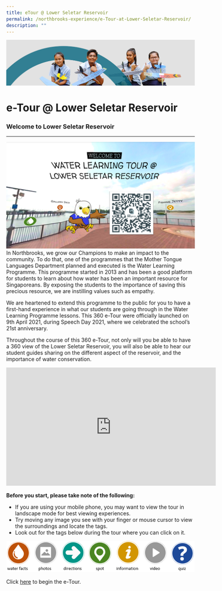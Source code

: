 ```yaml
---
title: eTour @ Lower Seletar Reservoir
permalink: /northbrooks-experience/e-Tour-at-Lower-Seletar-Reservoir/
description: ""
---
```

![](/images/northbrooks%20experience.jpg)

e-Tour @ Lower Seletar Reservoir
================================

### Welcome to Lower Seletar Reservoir
----------------------------------

![](/images/Water%20Learning%20Tour.png)
In Northbrooks, we grow our Champions to make an impact to the community. To do that, one of the programmes that the Mother Tongue Languages Department planned and executed is the Water Learning Programme. This programme started in 2013 and has been a good platform for students to learn about how water has been an important resource for Singaporeans. By exposing the students to the importance of saving this precious resource, we are instilling values such as empathy.

  

We are heartened to extend this programme to the public for you to have a first-hand experience in what our students are going through in the Water Learning Programme lessons. This 360 e-Tour were officially launched on 9th April 2021, during Speech Day 2021, where we celebrated the school’s 21st anniversary.

  

Throughout the course of this 360 e-Tour, not only will you be able to have a 360 view of the Lower Seletar Reservoir, you will also be able to hear our student guides sharing on the different aspect of the reservoir, and the importance of water conservation.

<iframe width="560" height="315" src="https://www.youtube.com/embed/jp_EzSo92_U" title="YouTube video player" frameborder="0" allow="accelerometer; autoplay; clipboard-write; encrypted-media; gyroscope; picture-in-picture" allowfullscreen=""></iframe>


**Before you start, please take note of the following:**

*   If you are using your mobile phone, you may want to view the tour in landscape mode for best viewing experiences.
*   Try moving any image you see with your finger or mouse cursor to view the surroundings and locate the tags.
*   Look out for the tags below during the tour where you can click on it.

![](/images/Water%20Learning%20Tour%20tags.png)

Click [here](https://kuula.co/share/collection/7YFMS?fs=1&amp;vr=1&amp;zoom=1&amp;sd=1&amp;initload=0&amp;autorotate=-0.16&amp;thumbs=-1&amp;margin=7&amp;alpha=0.60&amp;info=0&amp;logo=1&amp;logosize=69) to begin the e-Tour.